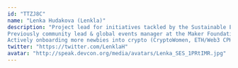 ```yaml
---
id: "TTZJ8C"
name: "Lenka Hudakova (Lenkla)"
description: "Project lead for initiatives tackled by the Sustainable Ecosystem Scaling team at MakerDAO (X-Ray, Transparency Dashboard, etc.). 
Previously community lead & global events manager at the Maker Foundation. 
Actively onboarding more newbies into crypto (CryptoWomen, ETH/Web3 CPH meetup, event speaking). Supporting DAOs contributors' experience & exploring the field of decentralized HR practices together with People Ops Guild peers & Groundw3rk DAO operators."
twitter: "https://twitter.com/LenklaH"
avatar: "http://speak.devcon.org/media/avatars/Lenka_SES_1PRtIMR.jpg"
---
```

